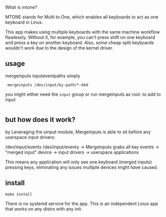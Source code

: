What is mtone?

MTONE stands for Multi to One, which enables all keyboards to act as one keyboard in Linux.

This app makes using multiple keyboards with the same machine workflow flawlessly. Without it, for example, you can't press shift on one keyboard and press a key on another keyboard. Also, some cheap split keyboards wouldn't work due to the design of the kernel driver.

## usage

mergeinputs inputeventpaths
simply
```plain
 mergeinputs /dev/input/by-path/*-kbd
```

you might either need the `input` group or run mergeinputs as root.
to add to input 
```sudo usermod -aG  input yourusername 
```

## but how does it work?
by Leveraging the uinput module, Mergeinputs is able to sit before any userspace input drivers:

/dev/input/eventx /dev/input/eventy -> Mergeinputs grabs all key events -> "merged input" device -> input drivers -> userspace applications

This means any application will only see one keyboard (merged inputs) pressing keys, eliminating any issues multiple devices might have caused.

## install

`make install`

There is no systemd service for the app. This is an independent Linux app that works on any distro with any init.
